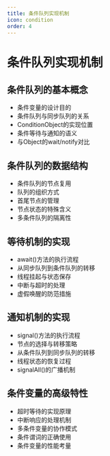 ```yaml
---
title: 条件队列实现机制
icon: condition
order: 4
---
```


# 条件队列实现机制

## 条件队列的基本概念

- 条件变量的设计目的
- 条件队列与同步队列的关系
- ConditionObject的实现位置
- 条件等待与通知的语义
- 与Object的wait/notify对比

## 条件队列的数据结构

- 条件队列的节点复用
- 队列的组织方式
- 首尾节点的管理
- 节点状态的特殊含义
- 多条件队列的隔离性

## 等待机制的实现

- await()方法的执行流程
- 从同步队列到条件队列的转移
- 线程挂起与状态保存
- 中断与超时的处理
- 虚假唤醒的防范措施

## 通知机制的实现

- signal()方法的执行流程
- 节点的选择与转移策略
- 从条件队列到同步队列的转移
- 线程状态的恢复过程
- signalAll()的广播机制

## 条件变量的高级特性

- 超时等待的实现原理
- 中断响应的处理机制
- 多条件变量的协作模式
- 条件谓词的正确使用
- 条件变量的性能考量
